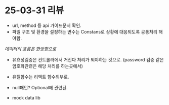 # 25-03-31 리뷰

- url, method 등 api 가이드문서 확인.
- 파일 구조 및 환경을 설정하는 변수는 Constans로 상황에 대응되도록 공통처리 해야함.

*데이터의 흐름은 한방향으로*

- 유효성검증은 컨트롤러에서 거진다 처리가 되야하는 것으로. (password 검증 같은 암호화관련은 해당 처리를 하는곳에서)

- 유틸함수는 리액트 함수외부로.

- null패턴? Optional에 관련된. 

- mock data lib
